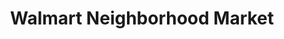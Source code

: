 ---
title: "Walmart Neighborhood Market"
url: /waynesboro/walmart-neighborhood-market/
shop: Supermarkt
---
